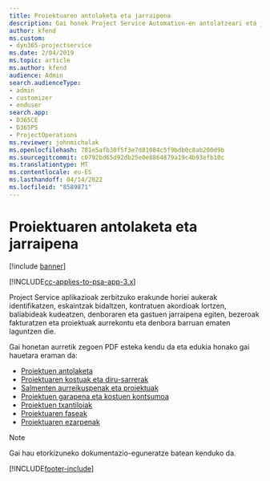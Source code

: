 ```yaml
---
title: Proiektuaren antolaketa eta jarraipena
description: Gai honek Project Service Automation-en antolatzeari eta jarraipena egiteari buruzko informazioa lortzeko esteka eskaintzen du.
author: kfend
ms.custom:
- dyn365-projectservice
ms.date: 2/04/2019
ms.topic: article
ms.author: kfend
audience: Admin
search.audienceType:
- admin
- customizer
- enduser
search.app:
- D365CE
- D365PS
- ProjectOperations
ms.reviewer: johnmichalak
ms.openlocfilehash: 781e5afb30f5f3e7d81084c5f9bdb0c8ab200d9b
ms.sourcegitcommit: c0792bd65d92db25e0e8864879a19c4b93efb10c
ms.translationtype: MT
ms.contentlocale: eu-ES
ms.lasthandoff: 04/14/2022
ms.locfileid: "8589871"
---
```

# <a name="project-planning-and-tracking"></a>Proiektuaren antolaketa eta jarraipena

[!include [banner](../../includes/psa-now-project-operations.md)]

[!INCLUDE[cc-applies-to-psa-app-3.x](../../includes/cc-applies-to-psa-app-3x.md)]

Project Service aplikazioak zerbitzuko erakunde horiei aukerak identifikatzen, eskaintzak bidaltzen, kontratuen akordioak lortzen, baliabideak kudeatzen, denboraren eta gastuen jarraipena egiten, bezeroak fakturatzen eta proiektuak aurrekontu eta denbora barruan ematen laguntzen die. 

Gai honetan aurretik zegoen PDF esteka kendu da eta edukia honako gai hauetara eraman da:

- [Proiektuen antolaketa](../project-creating.md)
- [Proiektuaren kostuak eta diru-sarrerak](../project-estimating.md)
- [Salmenten aurreikuspenak eta proiektuak](../project-leveraging.md)
- [Proiektuen garapena eta kostuen kontsumoa](../project-tracking.md)
- [Proiektuen txantiloiak](../project-templates.md)
- [Proiektuaren faseak](../project-stages.md)
- [Proiektuaren ezarpenak](../project-settings.md)

> [!NOTE]
> Gai hau etorkizuneko dokumentazio-eguneratze batean kenduko da. 


[!INCLUDE[footer-include](../../includes/footer-banner.md)]
